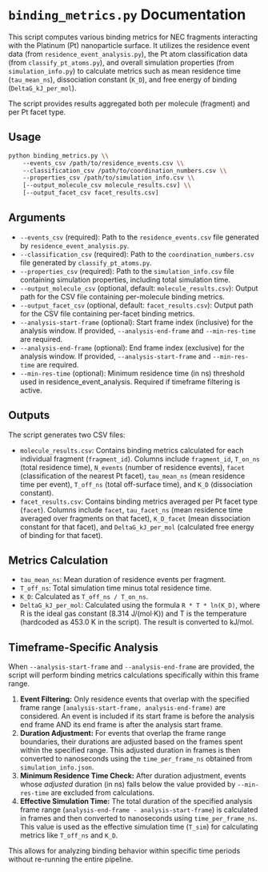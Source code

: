 # `binding_metrics.py` Documentation

This script computes various binding metrics for NEC fragments interacting with the Platinum (Pt) nanoparticle surface. It utilizes the residence event data (from `residence_event_analysis.py`), the Pt atom classification data (from `classify_pt_atoms.py`), and overall simulation properties (from `simulation_info.py`) to calculate metrics such as mean residence time (`tau_mean_ns`), dissociation constant (`K_D`), and free energy of binding (`DeltaG_kJ_per_mol`).

The script provides results aggregated both per molecule (fragment) and per Pt facet type.

## Usage

```bash
python binding_metrics.py \\
    --events_csv /path/to/residence_events.csv \\
    --classification_csv /path/to/coordination_numbers.csv \\
    --properties_csv /path/to/simulation_info.csv \\
    [--output_molecule_csv molecule_results.csv] \\
    [--output_facet_csv facet_results.csv]
```

## Arguments

*   `--events_csv` (required): Path to the `residence_events.csv` file generated by `residence_event_analysis.py`.
*   `--classification_csv` (required): Path to the `coordination_numbers.csv` file generated by `classify_pt_atoms.py`.
*   `--properties_csv` (required): Path to the `simulation_info.csv` file containing simulation properties, including total simulation time.
*   `--output_molecule_csv` (optional, default: `molecule_results.csv`): Output path for the CSV file containing per-molecule binding metrics.
*   `--output_facet_csv` (optional, default: `facet_results.csv`): Output path for the CSV file containing per-facet binding metrics.
*   `--analysis-start-frame` (optional): Start frame index (inclusive) for the analysis window. If provided, `--analysis-end-frame` and `--min-res-time` are required.
*   `--analysis-end-frame` (optional): End frame index (exclusive) for the analysis window. If provided, `--analysis-start-frame` and `--min-res-time` are required.
*   `--min-res-time` (optional): Minimum residence time (in ns) threshold used in residence_event_analysis. Required if timeframe filtering is active.

## Outputs

The script generates two CSV files:

*   `molecule_results.csv`: Contains binding metrics calculated for each individual fragment (`fragment_id`). Columns include `fragment_id`, `T_on_ns` (total residence time), `N_events` (number of residence events), `facet` (classification of the nearest Pt facet), `tau_mean_ns` (mean residence time per event), `T_off_ns` (total off-surface time), and `K_D` (dissociation constant).
*   `facet_results.csv`: Contains binding metrics averaged per Pt facet type (`facet`). Columns include `facet`, `tau_facet_ns` (mean residence time averaged over fragments on that facet), `K_D_facet` (mean dissociation constant for that facet), and `DeltaG_kJ_per_mol` (calculated free energy of binding for that facet).

## Metrics Calculation

*   `tau_mean_ns`: Mean duration of residence events per fragment.
*   `T_off_ns`: Total simulation time minus total residence time.
*   `K_D`: Calculated as `T_off_ns / T_on_ns`.
*   `DeltaG_kJ_per_mol`: Calculated using the formula `R * T * ln(K_D)`, where R is the ideal gas constant (8.314 J/(mol·K)) and T is the temperature (hardcoded as 453.0 K in the script). The result is converted to kJ/mol.

## Timeframe-Specific Analysis

When `--analysis-start-frame` and `--analysis-end-frame` are provided, the script will perform binding metrics calculations specifically within this frame range.

1.  **Event Filtering:** Only residence events that overlap with the specified frame range `[analysis-start-frame, analysis-end-frame)` are considered. An event is included if its start frame is before the analysis end frame AND its end frame is after the analysis start frame.
2.  **Duration Adjustment:** For events that overlap the frame range boundaries, their durations are adjusted based on the frames spent within the specified range. This adjusted duration in frames is then converted to nanoseconds using the `time_per_frame_ns` obtained from `simulation_info.json`.
3.  **Minimum Residence Time Check:** After duration adjustment, events whose *adjusted* duration (in ns) falls below the value provided by `--min-res-time` are excluded from calculations.
4.  **Effective Simulation Time:** The total duration of the specified analysis frame range (`analysis-end-frame - analysis-start-frame`) is calculated in frames and then converted to nanoseconds using `time_per_frame_ns`. This value is used as the effective simulation time (`T_sim`) for calculating metrics like `T_off_ns` and `K_D`.

This allows for analyzing binding behavior within specific time periods without re-running the entire pipeline.